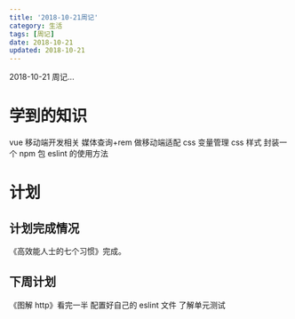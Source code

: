 ```yaml
---
title: '2018-10-21周记'
category: 生活
tags: [周记]
date: 2018-10-21
updated: 2018-10-21
---
```


2018-10-21 周记...

<!-- more -->

# 学到的知识

vue 移动端开发相关
媒体查询+rem 做移动端适配
css 变量管理 css 样式
封装一个 npm 包
eslint 的使用方法

# 计划

## 计划完成情况

《高效能人士的七个习惯》完成。

## 下周计划

《图解 http》看完一半
配置好自己的 eslint 文件
了解单元测试
